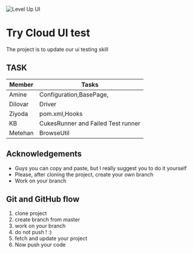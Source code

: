 ![Level Up UI](https://github.com/user-attachments/assets/5df1a2c0-39f5-4aff-ad58-3715c48be156)

# Try Cloud UI test

The project is to update our ui testing skill

## TASK

| Member  | Tasks                              |
|---------|------------------------------------|
| Amine   | Configuration,BasePage,            |
| Dilovar | Driver                             |
| Ziyoda  | pom.xml,Hooks                      |
| KB      | CukesRunner and Failed Test runner |
| Metehan | BrowseUtil                         |


## Acknowledgements

- Guys you can copy and paste, but I really suggest you to do it yourself
- Please, after cloning the project, create your own branch
- Work on your branch





## Git and GitHub flow

1. clone project
2. create branch from master
3. work on your branch
4. do not push ! :)
5. fetch and update your project
6. Now push your code

